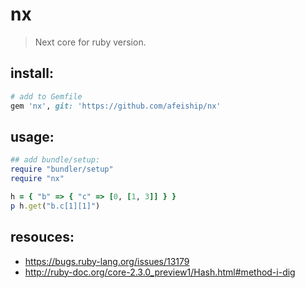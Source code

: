 # nx
> Next core for ruby version.

## install:
```rb
# add to Gemfile
gem 'nx', git: 'https://github.com/afeiship/nx'
```

## usage:
```rb
## add bundle/setup:
require "bundler/setup"
require "nx"

h = { "b" => { "c" => [0, [1, 3]] } }
p h.get("b.c[1][1]")
```

## resouces:
- https://bugs.ruby-lang.org/issues/13179
- http://ruby-doc.org/core-2.3.0_preview1/Hash.html#method-i-dig